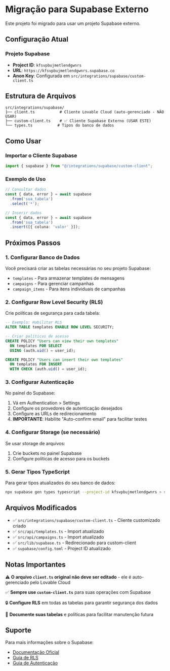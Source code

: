 # Migração para Supabase Externo

Este projeto foi migrado para usar um projeto Supabase externo.

## Configuração Atual

### Projeto Supabase
- **Project ID**: `kfsvpbujmetlendgwnrs`
- **URL**: `https://kfsvpbujmetlendgwnrs.supabase.co`
- **Anon Key**: Configurada em `src/integrations/supabase/custom-client.ts`

## Estrutura de Arquivos

```
src/integrations/supabase/
├── client.ts           # Cliente Lovable Cloud (auto-gerenciado - NÃO USAR)
├── custom-client.ts    # ✅ Cliente Supabase Externo (USAR ESTE)
└── types.ts           # Tipos do banco de dados
```

## Como Usar

### Importar o Cliente Supabase
```typescript
import { supabase } from "@/integrations/supabase/custom-client";
```

### Exemplo de Uso
```typescript
// Consultar dados
const { data, error } = await supabase
  .from('sua_tabela')
  .select('*');

// Inserir dados
const { data, error } = await supabase
  .from('sua_tabela')
  .insert([{ coluna: 'valor' }]);
```

## Próximos Passos

### 1. Configurar Banco de Dados
Você precisará criar as tabelas necessárias no seu projeto Supabase:

- `templates` - Para armazenar templates de mensagens
- `campaigns` - Para gerenciar campanhas
- `campaign_items` - Para itens individuais de campanhas

### 2. Configurar Row Level Security (RLS)
Crie políticas de segurança para cada tabela:

```sql
-- Exemplo: Habilitar RLS
ALTER TABLE templates ENABLE ROW LEVEL SECURITY;

-- Criar políticas de acesso
CREATE POLICY "Users can view their own templates"
  ON templates FOR SELECT
  USING (auth.uid() = user_id);

CREATE POLICY "Users can insert their own templates"
  ON templates FOR INSERT
  WITH CHECK (auth.uid() = user_id);
```

### 3. Configurar Autenticação
No painel do Supabase:
1. Vá em Authentication > Settings
2. Configure os provedores de autenticação desejados
3. Configure as URLs de redirecionamento
4. **IMPORTANTE**: Habilite "Auto-confirm email" para facilitar testes

### 4. Configurar Storage (se necessário)
Se usar storage de arquivos:
1. Crie buckets no painel Supabase
2. Configure políticas de acesso para os buckets

### 5. Gerar Tipos TypeScript
Para gerar tipos atualizados do seu banco de dados:

```bash
npx supabase gen types typescript --project-id kfsvpbujmetlendgwnrs > src/integrations/supabase/types.ts
```

## Arquivos Modificados

- ✅ `src/integrations/supabase/custom-client.ts` - Cliente customizado criado
- ✅ `src/api/templates.ts` - Import atualizado
- ✅ `src/api/campaigns.ts` - Import atualizado
- ✅ `src/lib/supabase.ts` - Redirecionado para custom-client
- ✅ `supabase/config.toml` - Project ID atualizado

## Notas Importantes

⚠️ **O arquivo `client.ts` original não deve ser editado** - ele é auto-gerenciado pelo Lovable Cloud

✅ **Sempre use `custom-client.ts`** para suas operações com Supabase

🔒 **Configure RLS** em todas as tabelas para garantir segurança dos dados

📝 **Documente suas tabelas** e políticas para facilitar manutenção futura

## Suporte

Para mais informações sobre o Supabase:
- [Documentação Oficial](https://supabase.com/docs)
- [Guia de RLS](https://supabase.com/docs/guides/auth/row-level-security)
- [Guia de Autenticação](https://supabase.com/docs/guides/auth)
